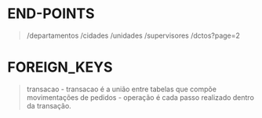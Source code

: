 # END-POINTS

> /departamentos 
> /cidades
> /unidades
> /supervisores
> /dctos?page=2

# FOREIGN_KEYS
> transacao
    - transacao é a união entre tabelas que compõe movimentações de pedidos
    - operação é cada passo realizado dentro da transação.